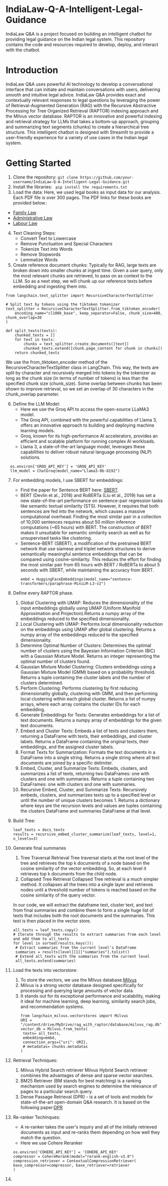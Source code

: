 # IndiaLaw-Q-A-Intelligent-Legal-Guidance

IndiaLaw Q&A is a project focused on building an intelligent chatbot for providing legal guidance on the Indian legal system. This repository contains the code and resources required to develop, deploy, and interact with the chatbot.

# Introduction

IndiaLaw Q&A uses powerful AI technology to develop a conversational interface that can initiate and maintain conversations with users, delivering smooth and intuitive legal advice. IndiaLaw Q&A provides exact and contextually relevant responses to legal questions by leveraging the power of Retrieval-Augmented Generation (RAG) with the Recursive Abstractive Processing for Tree Organized Retrieval (RAPTOR) indexing approach and the Milvus vector database. RAPTOR is an innovative and powerful indexing and retrieval strategy for LLMs that takes a bottom-up approach, grouping and summarizing text segments (chunks) to create a hierarchical tree structure. This intelligent chatbot is designed with Streamlit to provide a user-friendly experience for a variety of use cases in the Indian legal system.

# Getting Started
1. Clone the repository:
   ```git clone https://github.com/your-username/IndiaLaw-Q-A-Intelligent-Legal-Guidance.git```
2. Install the libraries:
   ``` pip install the requirements.txt```
3. Load the data:
Here, we used legal books as input data for our analysis. Each PDF file is over 300 pages. The PDF links for these books are provided below.:
* [Family Law](https://lawfaculty.du.ac.in/userfiles/downloads/LLBCM/Ist%20Term_Family%20Law-%20I_LB105_2023.pdf)
* [Administrative Law](https://lawfaculty.du.ac.in/userfiles/downloads/LLBCM/IVth%20Term_Administrative%20Law_LB%20402_2023.pdf)
* [Labour Law](https://www.icsi.edu/media/webmodules/Labour_Laws&_Practice.pdf)

4. Text Cleaning Steps:
   * Convert Text to Lowercase
   * Remove Punctuation and Special Characters
   * Tokenize Text into Words
   * Remove Stopwords
   * Lemmatize Words
5. Create reference document chunks:
Typically for RAG, large texts are broken down into smaller chunks at ingest time. Given a user query, only the most relevant chunks are retrieved, to pass on as context to the LLM. So as a next step, we will chunk up our reference texts before embedding and ingesting them into.

```
from langchain.text_splitter import RecursiveCharacterTextSplitter

# Split text by tokens using the tiktoken tokenizer
text_splitter = RecursiveCharacterTextSplitter.from_tiktoken_encoder(
    encoding_name="cl100k_base", keep_separator=False, chunk_size=400,   chunk_overlap=30
)

def split_texts(texts):
    chunked_texts = []
    for text in texts:
        chunks = text_splitter.create_documents([text])
        chunked_texts.extend([chunk.page_content for chunk in chunks])
    return chunked_texts
```
We use the from_tiktoken_encoder method of the RecursiveCharacterTextSplitter class in LangChain. This way, the texts are split by character and recursively merged into tokens by the tokenizer as long as the chunk size (in terms of number of tokens) is less than the specified chunk size (chunk_size). Some overlap between chunks has been shown to improve retrieval, so we set an overlap of 30 characters in the chunk_overlap parameter. 

6. Define the LLM Model:
   * Here we use the Groq API to access the open-source LLaMA3 model.
   * The Groq API, combined with the powerful capabilities of Llama 3, offers an innovative approach to building and deploying machine learning models.
   * Groq, known for its high-performance AI accelerators, provides an efficient and scalable platform for running complex AI workloads.
   * Llama 3, a state-of-the-art language model, leverages these capabilities to deliver robust natural language processing (NLP) solutions.
  ```
    os.environ['GROQ_API_KEY'] = 'GROQ_API_KEY'
    llm_model = ChatGroq(model_name="Llama3-8b-8192")
```
7. For embedding models, I use SBERT for embeddings:
   * Find the paper for Sentence BERT here: [SBERT](https://arxiv.org/pdf/1908.10084.pdf).
   * BERT (Devlin et al., 2018) and RoBERTa (Liu et al., 2019) has set a new state-of-the-art performance on sentence-pair regression tasks like semantic textual similarity (STS). However, it requires that both sentences are fed into the network, which causes a massive computational overhead: Finding the most similar pair in a collection of 10,000 sentences requires about 50 million inference computations (~65 hours) with BERT. The construction of BERT makes it unsuitable for semantic similarity search as well as for unsupervised tasks like clustering.
   * Sentence-BERT (SBERT), a modification of the pretrained BERT network that use siamese and triplet network structures to derive semantically meaningful sentence embeddings that can be compared using cosine-similarity. This reduces the effort for finding the most similar pair from 65 hours with BERT / RoBERTa to about 5 seconds with SBERT, while maintaining the accuracy from BERT.
     ```
     embd = HuggingFaceEmbeddings(model_name="sentence-transformers/paraphrase-MiniLM-L3-v2")
     ```
   
8. Define every RAPTOR phase.
   1. Global Clustering with UMAP:
      Reduces the dimensionality of the input embeddings globally using UMAP (Uniform Manifold Approximation and Projection).Returns a numpy array of the embeddings reduced to the specified dimensionality.
   2. Local Clustering with UMAP:
      Performs local dimensionality reduction on the embeddings using UMAP after global clustering. Returns a numpy array of the embeddings reduced to the specified dimensionality.
   3. Determine Optimal Number of Clusters:
      Determines the optimal number of clusters using the Bayesian Information Criterion (BIC) with a Gaussian Mixture Model. Returns an integer representing the optimal number of clusters found.
   4. Gaussian Mixture Model Clustering:
      Clusters embeddings using a Gaussian Mixture Model (GMM) based on a probability threshold. Returns a tuple containing the cluster labels and the number of clusters determined.
   5. Perform Clustering:
      Performs clustering by first reducing dimensionality globally, clustering with GMM, and then performing local clustering within each global cluster. Returns a list of numpy arrays, where each array contains the cluster IDs for each embedding.
   6. Generate Embeddings for Texts:
      Generates embeddings for a list of text documents. Returns a numpy array of embeddings for the given text documents.
   7. Embed and Cluster Texts:
      Embeds a list of texts and clusters them, returning a DataFrame with texts, their embeddings, and cluster labels. Returns a DataFrame containing the original texts, their embeddings, and the assigned cluster labels.
   8. Format Texts for Summarization:
      Formats the text documents in a DataFrame into a single string. Returns a single string where all text documents are joined by a specific delimiter.
   9. Embed, Cluster, and Summarize Texts:
      Embeds, clusters, and summarizes a list of texts, returning two DataFrames: one with clusters and one with summaries. Returns a tuple containing two DataFrames: one with clusters and one with summaries.
   10. Recursive Embed, Cluster, and Summarize Texts:
       Recursively embeds, clusters, and summarizes texts up to a specified level or until the number of unique clusters becomes 1. Returns a dictionary where keys are the recursion levels and values are tuples containing the clusters DataFrame and summaries DataFrame at that level.

8. Build Tree:
   ```
   leaf_texts = docs_texts
   results = recursive_embed_cluster_summarize(leaf_texts, level=1, n_levels=3)
   ```
9. Generate final summaries
    1. Tree Traversal Retrieval
       Tree traversal starts at the root level of the tree and retrieves the top k documents of a node based on the cosine similarity of the vector embedding. So, at each level it retrieves top k documents from the child node.
    2. Collapsed Tree Retrieval
       Collapsed Tree retrieval is a much simpler method. It collapses all the trees into a single layer and retrieves nodes until a threshold number of tokens is reached based on the cosine similarity of the query vector.

   In our code, we will extract the dataframe text, cluster text, and text from final summaries and combine them to form a single huge list of texts that includes both the root documents and the summaries. This text is then placed in the vector store.

   ```
   all_texts = leaf_texts.copy()
   # Iterate through the results to extract summaries from each level and add them to all_texts
   for level in sorted(results.keys()):
    # Extract summaries from the current level's DataFrame
    summaries = results[level][1]["summaries"].tolist()
    # Extend all_texts with the summaries from the current level
    all_texts.extend(summaries)
   ```

10. Load the texts into vectorstore:
    1. To store the vectors, we use the Milvus database.[Milvus](https://milvus.io/docs)
    2. Milvus is a strong vector database designed specifically for processing and querying large amounts of vector data.
    3. It stands out for its exceptional performance and scalability, making it ideal for machine learning, deep learning, similarity search jobs, and recommendation systems.
       ```
       from langchain_milvus.vectorstores import Milvus
       URI = "/content/drive/MyDrive/rag_with_raptor/database/milvus_rag.db"
       vector_db = Milvus.from_texts(
        texts= all_texts,
        embedding=embd,
        connection_args={"uri": URI},
        # metadatas= chunks.metadatas
       )
       ```
11. Retrieval Techniques:
    1. Milvus Hybrid Search retriever
       Milvus Hybrid Search retriever combines the advantages of dense and sparse vector searches.
    2. BM25 Retriever
       (BM stands for best matching) is a ranking mechanism used by search engines to determine the relevance of pages to a particular search query.
    3. Dense Passage Retrieval (DPR) - is a set of tools and models for state-of-the-art open-domain Q&A research. It is based on the following paper:[DPR](https://arxiv.org/pdf/2004.04906)

12. Re-ranker Techinques:
    * A re-ranker takes the user's inquiry and all of the initially retrieved documents as input and re-ranks them depending on how well they match the question.
    * Here we use Cohere Reranker
    ```
    os.environ['COHERE_API_KEY'] = 'COHERE_API_KEY'
    compressor = CohereRerank(model="rerank-english-v3.0")
    compression_retriever = ContextualCompressionRetriever(
    base_compressor=compressor, base_retriever=retriever
    )
    ```
13. 
    




       
   
